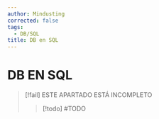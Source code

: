 ```yaml
---
author: Mindusting
corrected: false
tags:
  - DB/SQL
title: DB en SQL
---
```


# DB EN SQL

> [!fail] ESTE APARTADO ESTÁ INCOMPLETO
> > [!todo] #TODO
